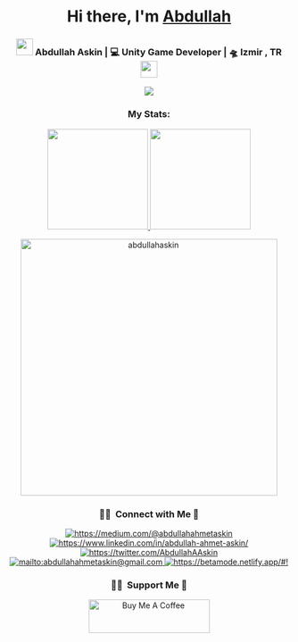 <div align="center">
   <h1>Hi there, I'm <a href="https://betamode.netlify.app/#!">Abdullah</a></h1>
</div>


<div align="center">
   <h3>
   <img src="https://media.giphy.com/media/WUlplcMpOCEmTGBtBW/giphy.gif" width="30">  
   Abdullah Askin | 💻 Unity Game Developer | 🛸 Izmir , TR  <img src="https://media.giphy.com/media/mcsPU3SkKrYDdW3aAU/giphy.gif" width="30">
   </h3>
   <div>
   <a href="https://wakatime.com/@ancyra"><img src="https://wakatime.com/badge/user/2336bc3f-f896-4a43-a4db-0db400873fb5.svg" /></a>
   
   </div>
   <h3 align="center">My Stats:</h3>
<a href="https://github.com/harundogdu">
  <img height="180em" src="https://github-readme-stats-eight-theta.vercel.app/api?username=harundogdu&show_icons=true&theme=algolia&include_all_commits=true&count_private=true"/>
  <img height="180em" src="https://github-readme-stats-eight-theta.vercel.app/api/top-langs/?username=harundogdu&layout=compact&langs_count=8&theme=algolia"/>
</a>
<p align="center" dir="auto"><a href="https://github.com/abdullahaskin"><img src="https://github-readme-streak-stats.herokuapp.com/?user=abdullahaskin&amp;theme=algolia" width="460em" alt="abdullahaskin" data-canonical-src="https://github-readme-streak-stats.herokuapp.com/?user=abdullahaskin&amp;theme=algolia" style="max-width: 100%;"></a></p>
   
   ### 🤝🏻 &nbsp;Connect with Me 🤝

<a href="https://medium.com/@abdullahahmetaskin" target="_blank">
    <img src="https://img.shields.io/badge/%20-medium-black" alt="https://medium.com/@abdullahahmetaskin">
</a>
<a href="https://www.linkedin.com/in/abdullah-ahmet-askin/" target="_blank">
    <img src="https://img.shields.io/badge/%20-linkedin-0072b1" alt="https://www.linkedin.com/in/abdullah-ahmet-askin/">
</a>
<a href="https://twitter.com/AbdullahAAskin" target="_blank">
    <img src="https://img.shields.io/badge/%20-twitter-%231DA1F2" alt="https://twitter.com/AbdullahAAskin">
</a>
<a href="mailto:abdullahahmetaskin@gmail.com" target="_blank">
    <img src="https://img.shields.io/badge/%20-gmail-B23121" alt="mailto:abdullahahmetaskin@gmail.com">
</a>
<a href="https://betamode.netlify.app/#!" target="_blank">
    <img src="https://img.shields.io/badge/-Website-orange" alt="https://betamode.netlify.app/#!">
</a>
   
   ### 🤝🏻 &nbsp;Support Me 🤝
<a href="https://bmc.link/abdullahahmetaskin" target="_blank"><img src="https://cdn.buymeacoffee.com/buttons/v2/default-yellow.png" alt="Buy Me A Coffee" style="height: 60px !important;width: 217px !important;" ></a>
</div>
